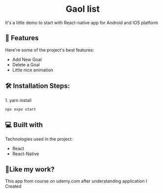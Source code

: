 <h1 align="center" id="title">Gaol list</h1>

<p id="description">It's a little demo to start with React-native app for Android and IOS platform</p>

  
  
<h2>🧐 Features</h2>

Here're some of the project's best features:

*   Add New Goal
*   Delete a Goal
*   Little nice animation

<h2>🛠️ Installation Steps:</h2>

<p>1. yarn install</p>

```
npx expo start
```
  
<h2>💻 Built with</h2>

Technologies used in the project:

*   React
*   React-Native

<h2>💖Like my work?</h2>

This app from course on udemy.com after understanding application I Created
